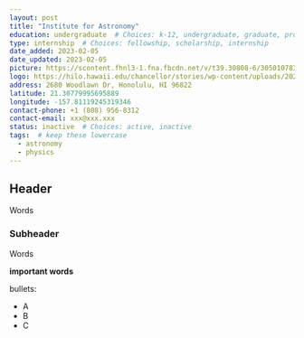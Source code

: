 ```yaml
---
layout: post
title: "Institute for Astronomy"
education: undergraduate  # Choices: k-12, undergraduate, graduate, professional
type: internship  # Choices: fellowship, scholarship, internship
date_added: 2023-02-05
date_updated: 2023-02-05
picture: https://scontent.fhnl3-1.fna.fbcdn.net/v/t39.30808-6/305010783_742621210458486_8950083301895926119_n.jpg?_nc_cat=103&ccb=1-7&_nc_sid=e3f864&_nc_ohc=H8C7IXOdL0YAX_4MjDj&_nc_ht=scontent.fhnl3-1.fna&oh=00_AfBD-Syj7o-ru3e2Pe89nq3nBJUEQanCeusUpDRX1vowHw&oe=63E0F79A
logo: https://hilo.hawaii.edu/chancellor/stories/wp-content/uploads/2021/04/IfA-logo.jpg
address: 2680 Woodlawn Dr, Honolulu, HI 96822
latitude: 21.30779995695889
longitude: -157.81119245319346
contact-phone: +1 (808) 956-8312
contact-email: xxx@xxx.xxx
status: inactive  # Choices: active, inactive
tags:  # keep these lowercase
  - astronomy
  - physics
---
```


## Header

Words

### Subheader

Words

**important words**

bullets:
- A
- B
- C